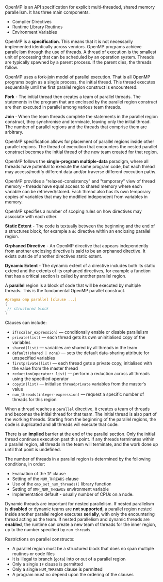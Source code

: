 OpenMP is an API specification for explicit multi-threaded, shared memory parallelism. It has three main components.
- Compiler Directives
- Runtime Library Routines
- Environment Variables

OpenMP is a **specification**. This means that it is not necessarily implemented identically across vendors.
OpenMP programs achieve parallelism through the use of threads. A thread of execution is the smallest unit of processing that can be scheduled by an operation system. Threads are typically spawned by a parent process. If the parent dies, the threads follow.

OpenMP uses a fork-join model of parallel execution. That is all OpenMP programs begin as a single process, the initial thread. This thread executes sequentially until the first parallel region construct is encountered.

**Fork** - The initial thread then creates a team of parallel threads. The statements in the program that are enclosed by the parallel region construct are then executed in parallel among various team threads.

**Join** - When the team threads complete the statements in the parallel region construct, they synchronise and terminate, leaving only the initial thread. The number of parallel regions and the threads that comprise them are arbitrary.

OpenMP specification allows for placement of parallel regions inside other parallel regions. The thread of execution that encounters the nested parallel construct becomes the initial thread of the new team created for that region.

OpenMP follows the **single-program multiple-data** paradigm, where all threads have potential to execute the same program code, but each thread may access/modify different data and/or traverse different execution paths.

OpenMP provides a "relaxed-consistency" and "temporary" view of thread memory - threads have equal access to shared memory where each variable can be retrieved/stored. Each thread also has its own temporary copies of variables that may be modified independent from variables in memory.

OpenMP specifies a number of scoping rules on how directives may associate with each other. 

**Static Extent** - The code is textually between the beginning and the end of a structures block, for example a `do` directive within an enclosing parallel region.

**Orphaned Directive** - An OpenMP directive that appears independently from another enclosing directive is said to be an orphaned directive. It exists outside of another directives static extent.

**Dynamic Extent** - The dynamic extent of a directive includes both its static extend and the extents of its orphaned directives, for example a function that has a critical section is called by another parallel region.

A **parallel** region is a block of code that will be executed by multiple threads. This is the fundamental OpenMP parallel construct.

```c
#pragma omp parallel [clause ...]
{
 // structured block
}
```

Clauses can include:

- `if(scalar_expression)` — conditionally enable or disable parallelism
- `private(list)` — each thread gets its own uninitialised copy of the variables
- `shared(list)` — variables are shared by all threads in the team
- `default(shared | none)` — sets the default data-sharing attribute for unspecified variables
- `firstprivate(list)` — each thread gets a private copy, initialised with the value from the master thread
- `reduction(operator: list)` — perform a reduction across all threads using the specified operator
- `copyin(list)` — initialise `threadprivate` variables from the master’s value
- `num_threads(integer-expression)` — request a specific number of threads for this region


When a thread reaches a `parallel` directive, it creates a team of threads and becomes the initial thread for that team. The initial thread is also part of the working threads. Starting from the beginning of the parallel regions, the code is duplicated and all threads will execute that code. 

There is an **implied** barrier at the end of the parallel section. Only the initial thread continues execution past this point. If any threads terminates within a parallel region, all threads in the team will terminate, and the work done up until that point is undefined.

The number of threads in a parallel region is determined by the following conditions, in order:
- Evaluation of the `IF` clause
- Setting of the `NUM_THREADS` clause
- Use of the `omp_set_num_threads()` library function
- Setting of `OMP_NUM_THREADS` environment variable
- Implementation default - usually number of CPUs on a node.

Dynamic threads are important for nested parallelism. If nested parallelism is **disabled** or dynamic teams are **not supported**, a parallel region nested inside another parallel region executes **serially**, with only the encountering thread acting as the team. If nested parallelism and dynamic threads are **enabled**, the runtime can create a new team of threads for the inner region, up to the number specified by `num_threads`.

Restrictions on parallel constructs: 
- A parallel region must be a structured block that does no span multiple routines or code files
- It is illegal to branch (`goto`) into or out of a parallel region
- Only a single `IF` clause is permitted
- Only a single `NUM_THREADS` clause is permitted
- A program must no depend upon the ordering of the clauses